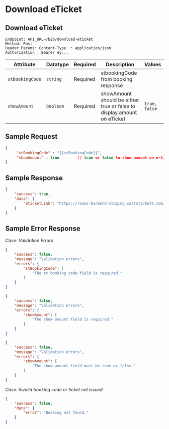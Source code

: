# Download eTicket

## Download eTicket
```
Endpoint: API_URL~/b2b/download-eticket
Method: Post
Header Params: Content-Type  : application/json
Authorization : Bearer ey...
```

| **Attribute**           | **Datatype**        | **Required** | **Description**                                            | **Values**                   |
|-------------------------|---------------------|--------------|------------------------------------------------------------|------------------------------|
| `stBookingCode`         | `string`            | Required     | stbookingCode from booking response                        |                              |
| `showAmount`            | `boolean`           | Required     | showAmount should be either true or false to display amount on eTicket|`true, false`      |

## Sample Request
```json
{
     "stBookingCode" : "{{stBookingCode}}",
     "showAmount" : true        // true or false to show amount on e-ticket
}
```

## Sample Response
```json
{
    "success": true,
    "data": {
        "eticketLink": "https://rooms-backend-staging.sastotickets.com/e-tickets/RM-4TAOUE-RAYAMAJHI.pdf"
    }
}
```

## Sample Error Response
*Case: Validation Errors*
```json
{
    "success": false,
    "message": "Validation errors",
    "errors": {
        "stBookingCode": [
            "The st booking code field is required."
        ]
    }
}
```

```json
{
    "success": false,
    "message": "Validation errors",
    "errors": {
        "showAmount": [
            "The show amount field is required."
        ]
    }
}
```

```json
{
    "success": false,
    "message": "Validation errors",
    "errors": {
        "showAmount": [
            "The show amount field must be true or false."
        ]
    }
}
```

*Case: Invalid booking code or ticket not issued*
```json
{
    "success": false,
    "data": {
        "error": "Booking not found."
    }
}
```